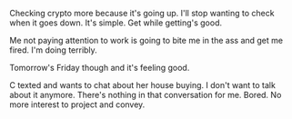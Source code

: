 Checking crypto more because it's going up. I'll stop wanting to check when it goes down. It's simple. Get while getting's good.

Me not paying attention to work is going to bite me in the ass and get me fired. I'm doing terribly.

Tomorrow's Friday though and it's feeling good.

C texted and wants to chat about her house buying. I don't want to talk about it anymore. There's nothing in that conversation for me. Bored. No more interest to project and convey.
